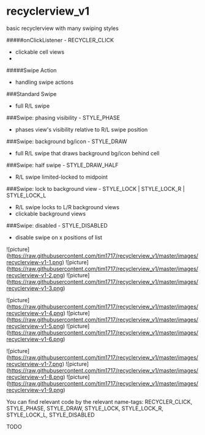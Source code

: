 # recyclerview_v1
basic recyclerview with many swiping styles

#####onClickListener - RECYCLER_CLICK
- clickable cell views
- 
#####Swipe Action
- handling swipe actions

###Standard Swipe
- full R/L swipe

###Swipe: phasing visibility - STYLE_PHASE
- phases view's visibility relative to R/L swipe position

###Swipe: background bg/icon - STYLE_DRAW
- full R/L swipe that draws background bg/icon behind cell

###Swipe: half swipe - STYLE_DRAW_HALF
- R/L swipe limited-locked to midpoint

###Swipe: lock to background view - STYLE_LOCK | STYLE_LOCK_R | STYLE_LOCK_L
- R/L swipe locks to L/R background views
- clickable background views

###Swipe: disabled - STYLE_DISABLED
- disable swipe on x positions of list


![picture] (https://raw.githubusercontent.com/tim1717/recyclerview_v1/master/images/recyclerview-v1-1.png)
![picture] (https://raw.githubusercontent.com/tim1717/recyclerview_v1/master/images/recyclerview-v1-2.png)
![picture] (https://raw.githubusercontent.com/tim1717/recyclerview_v1/master/images/recyclerview-v1-3.png)

![picture] (https://raw.githubusercontent.com/tim1717/recyclerview_v1/master/images/recyclerview-v1-4.png)
![picture] (https://raw.githubusercontent.com/tim1717/recyclerview_v1/master/images/recyclerview-v1-5.png)
![picture] (https://raw.githubusercontent.com/tim1717/recyclerview_v1/master/images/recyclerview-v1-6.png)

![picture] (https://raw.githubusercontent.com/tim1717/recyclerview_v1/master/images/recyclerview-v1-7.png)
![picture] (https://raw.githubusercontent.com/tim1717/recyclerview_v1/master/images/recyclerview-v1-8.png)
![picture] (https://raw.githubusercontent.com/tim1717/recyclerview_v1/master/images/recyclerview-v1-9.png)


You can find relevant code by the relevant name-tags:
RECYCLER_CLICK, STYLE_PHASE, STYLE_DRAW, STYLE_LOCK, STYLE_LOCK_R, STYLE_LOCK_L, STYLE_DISABLED

TODO
